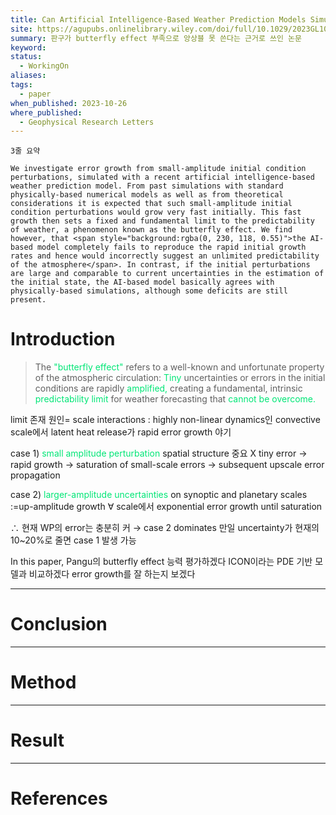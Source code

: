 ```yaml
---
title: Can Artificial Intelligence-Based Weather Prediction Models Simulate the Butterfly Effect?
site: https://agupubs.onlinelibrary.wiley.com/doi/full/10.1029/2023GL105747
summary: 판구가 butterfly effect 부족으로 앙상블 못 쓴다는 근거로 쓰인 논문
keyword: 
status:
  - WorkingOn
aliases: 
tags:
  - paper
when_published: 2023-10-26
where_published:
  - Geophysical Research Letters
---
```

```ad-summary
3줄 요약
```

```ad-abstract
We investigate error growth from small-amplitude initial condition perturbations, simulated with a recent artificial intelligence-based weather prediction model. From past simulations with standard physically-based numerical models as well as from theoretical considerations it is expected that such small-amplitude initial condition perturbations would grow very fast initially. This fast growth then sets a fixed and fundamental limit to the predictability of weather, a phenomenon known as the butterfly effect. We find however, that <span style="background:rgba(0, 230, 118, 0.55)">the AI-based model completely fails to reproduce the rapid initial growth rates and hence would incorrectly suggest an unlimited predictability of the atmosphere</span>. In contrast, if the initial perturbations are large and comparable to current uncertainties in the estimation of the initial state, the AI-based model basically agrees with physically-based simulations, although some deficits are still present.
```

# Introduction
> The<font color="#00e676"> "butterfly effect" </font>refers to a well-known and unfortunate property of the atmospheric circulation: <font color="#00e676">Tiny</font> uncertainties or errors in the initial conditions are rapidly <font color="#00e676">amplified,</font> creating a fundamental, intrinsic <font color="#00e676">predictability limit </font>for weather forecasting that <font color="#00e676">cannot be overcome.</font>

limit 존재 원인= scale interactions
: highly non-linear dynamics인 convective scale에서 latent heat release가 rapid error growth 야기

case 1) <font color="#00e676">small amplitude perturbation</font>
spatial structure 중요 X
tiny error 
$\rightarrow$ rapid growth 
$\rightarrow$ saturation of small-scale errors 
$\rightarrow$ subsequent upscale error propagation

case 2) <font color="#00e676">larger-amplitude uncertainties </font>on synoptic and planetary scales
:=up-amplitude growth
$\forall$ scale에서 exponential error growth until saturation

$\therefore$ 현재 WP의 error는 충분히 커 $\rightarrow$ case 2 dominates
만일 uncertainty가 현재의 10~20%로 줄면 case 1 발생 가능

In this paper, 
Pangu의 butterfly effect 능력 평가하겠다
ICON이라는 PDE 기반 모델과 비교하겠다
error growth를 잘 하는지 보겠다

---
# Conclusion

---
# Method

---
# Result

---
# References
